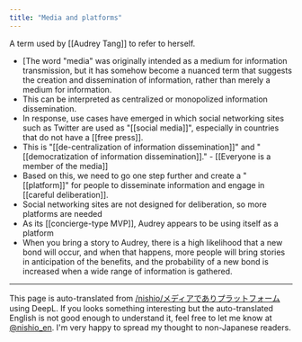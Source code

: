 ```yaml
---
title: "Media and platforms"
---
```


A term used by [[Audrey Tang]] to refer to herself.

- [The word "media" was originally intended as a medium for information transmission, but it has somehow become a nuanced term that suggests the creation and dissemination of information, rather than merely a medium for information.
- This can be interpreted as centralized or monopolized information dissemination.
- In response, use cases have emerged in which social networking sites such as Twitter are used as "[[social media]]", especially in countries that do not have a [[free press]].
- This is "[[de-centralization of information dissemination]]" and "[[democratization of information dissemination]]."
        - [[Everyone is a member of the media]]
- Based on this, we need to go one step further and create a "[[platform]]" for people to disseminate information and engage in [[careful deliberation]].
- Social networking sites are not designed for deliberation, so more platforms are needed
- As its [[concierge-type MVP]], Audrey appears to be using itself as a platform
- When you bring a story to Audrey, there is a high likelihood that a new bond will occur, and when that happens, more people will bring stories in anticipation of the benefits, and the probability of a new bond is increased when a wide range of information is gathered.


---
This page is auto-translated from [/nishio/メディアでありプラットフォーム](https://scrapbox.io/nishio/メディアでありプラットフォーム) using DeepL. If you looks something interesting but the auto-translated English is not good enough to understand it, feel free to let me know at [@nishio_en](https://twitter.com/nishio_en). I'm very happy to spread my thought to non-Japanese readers.